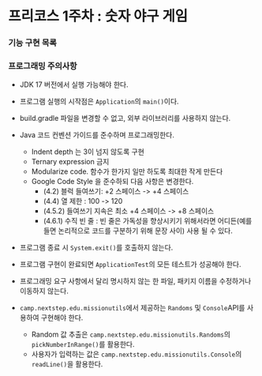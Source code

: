 # 프리코스 1주차 : 숫자 야구 게임

### 기능 구현 목록


### 프로그래밍 주의사항

- JDK 17 버전에서 실행 가능해야 한다.
- 프로그램 실행의 시작점은 `Application`의 `main()`이다.
- build.gradle 파일을 변경할 수 없고, 외부 라이브러리를 사용하지 않는다. 
- Java 코드 컨벤션 가이드를 준수하며 프로그래밍한다. 
  - Indent depth 는 3이 넘지 않도록 구현
  - Ternary expression 금지
  - Modularize code. 함수가 한가지 일만 하도록 최대한 작게 만든다
  - Google Code Style 을 준수하되 다음 사항은 변경한다.
    - (4.2) 블럭 들여쓰기: +2 스페이스 -> +4 스페이스
    - (4.4) 열 제한 : 100 -> 120
    - (4.5.2) 들여쓰기 지속은 최소 +4 스페이스 -> +8 스페이스
    - (4.6.1) 수직 빈 줄 : 빈 줄은 가독성을 향상시키기 위해서라면 어디든(예를 들면 논리적으로 코드를 구분하기 위해 문장 사이) 사용 될 수 있다.
- 프로그램 종료 시 `System.exit()`를 호출하지 않는다. 
- 프로그램 구현이 완료되면 `ApplicationTest`의 모든 테스트가 성공해야 한다.
- 프로그래밍 요구 사항에서 달리 명시하지 않는 한 파일, 패키지 이름을 수정하거나 이동하지 않는다.

- `camp.nextstep.edu.missionutils`에서 제공하는 `Randoms` 및 `Console`API를 사용하여 구현해야 한다. 
  - Random 값 추출은 `camp.nextstep.edu.missionutils.Randoms`의 `pickNumberInRange()`를 활용한다. 
  - 사용자가 입력하는 값은 `camp.nextstep.edu.missionutils.Console`의 `readLine()`을 활용한다.